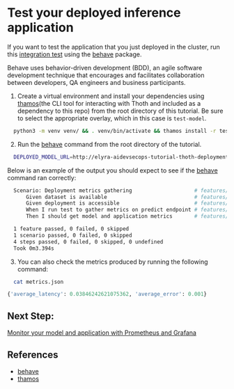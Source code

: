 # Test your deployed inference application

If you want to test the application that you just deployed in the cluster, run this [integration test](../../features) using the [behave][1] package.

Behave uses behavior-driven development (BDD), an agile software development technique that encourages and facilitates collaboration between developers, QA engineers and business participants.

1. Create a virtual environment and install your dependencies using [thamos][2](the CLI tool for interacting with Thoth and included as a dependency to this repo) from the root directory of this tutorial. Be sure to select the appropriate overlay, which in this case is `test-model`.

```bash
  python3 -m venv venv/ && . venv/bin/activate && thamos install -r test-model
```

2. Run the [behave][1] command from the root directory of the tutorial.

```bash
  DEPLOYED_MODEL_URL=http://elyra-aidevsecops-tutorial-thoth-deployment-examples.apps.zero.massopen.cloud behave
```

Below is an example of the output you should expect to see if the [behave][1] command ran correctly:

```bash
  Scenario: Deployment metrics gathering                    # features/gather_deployment_metrics.feature:2
      Given dataset is available                            # features/steps/model_deployment.py:42
      Given deployment is accessible                        # features/steps/model_deployment.py:56
      When I run test to gather metrics on predict endpoint # features/steps/model_deployment.py:72
      Then I should get model and application metrics       # features/steps/model_deployment.py:128

  1 feature passed, 0 failed, 0 skipped
  1 scenario passed, 0 failed, 0 skipped
  4 steps passed, 0 failed, 0 skipped, 0 undefined
  Took 0m3.394s
```

3. You can also check the metrics produced by running the following command:

```bash
  cat metrics.json
```

```python
{'average_latency': 0.03846242621075362, 'average_error': 0.001}
```

## Next Step:

[Monitor your model and application with Prometheus and Grafana](/docs/source/monitor-model.md)

## References

* [behave][1]
* [thamos][2]

[1]: https://behave.readthedocs.io/en/stable/
[2]: https://github.com/thoth-station/thamos

